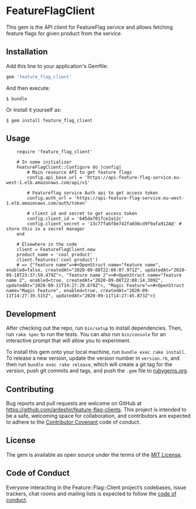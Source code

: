 # FeatureFlagClient

This gem is the API client for FeatureFlag service and allows fetching feature flags for given product from the service.

## Installation

Add this line to your application's Gemfile:

```ruby
gem 'feature_flag_client'
```

And then execute:

    $ bundle

Or install it yourself as:

    $ gem install feature_flag_client

## Usage

```
    require 'feature_flag_client'

    # In some initializer
    FeatureFlagClient::Configure do |config|
        # Main resource API to get feature flags
        config.api_base_url = 'https://api-feature-flag-service.eu-west-1.elb.amazonaws.com/api/v1'

        # Featureflag service Auth api to get access token
        config.auth_url = 'https://api-feature-flag-service.eu-west-1.elb.amazonaws.com/auth/token'

        # client id and secret to get access token
        config.client_id = '645da701fce2a12c'
        config.client_secret = '13c77fa6f8e742fa036cd9f9afa912A@' # store this in a secret manager
    end

    # Elsewhere in the code
    client = FeatureFlagClient.new
    product_name = 'cool product'
    client.features('cool product')
    # => {"feature name"=>#<OpenStruct name="feature name", enabled=false, createdAt="2020-09-08T22:08:07.971Z", updatedAt="2020-09-18T23:37:59.479Z">, "feature name 2"=>#<OpenStruct name="feature name 2", enabled=true, createdAt="2020-09-08T22:08:14.309Z", updatedAt="2020-09-11T14:27:29.678Z">, "Magic Feature"=>#<OpenStruct name="Magic Feature", enabled=true, createdAt="2020-09-11T14:27:39.515Z", updatedAt="2020-09-11T14:27:45.873Z">}
```

## Development

After checking out the repo, run `bin/setup` to install dependencies. Then, run `rake spec` to run the tests. You can also run `bin/console` for an interactive prompt that will allow you to experiment.

To install this gem onto your local machine, run `bundle exec rake install`. To release a new version, update the version number in `version.rb`, and then run `bundle exec rake release`, which will create a git tag for the version, push git commits and tags, and push the `.gem` file to [rubygems.org](https://rubygems.org).

## Contributing

Bug reports and pull requests are welcome on GitHub at https://github.com/ardeshir/feature-flag-clients. This project is intended to be a safe, welcoming space for collaboration, and contributors are expected to adhere to the [Contributor Covenant](http://contributor-covenant.org) code of conduct.

## License

The gem is available as open source under the terms of the [MIT License](https://opensource.org/licenses/MIT).

## Code of Conduct

Everyone interacting in the Feature::Flag::Client project’s codebases, issue trackers, chat rooms and mailing lists is expected to follow the [code of conduct](https://github.com/ardeshireshghi/feature-flag-clients/blob/master/lib/clients/ruby/feature-flag-client/CODE_OF_CONDUCT.md).
